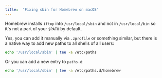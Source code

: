 ```yaml
---
title:  "Fixing sbin for Homebrew on macOS"
---
```


Homebrew installs `iftop` into `/usr/local/sbin` and not in `/usr/local/bin` so it's not a part of your `$PATH` by default.

Yes, you can add it manually via `.zprofile` or something similar, but there is a native way to add new paths to all shells of all users:

```sh
echo '/usr/local/sbin' | tee -a /etc/paths
```

Or you can add a new entry to `paths.d`:

```sh
echo '/usr/local/sbin' | tee -a /etc/paths.d/homebrew
```

